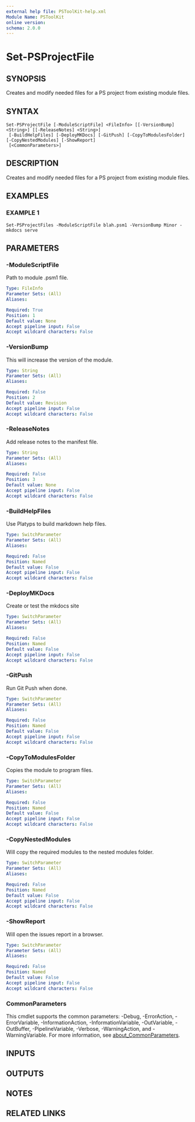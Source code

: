 ```yaml
---
external help file: PSToolKit-help.xml
Module Name: PSToolKit
online version:
schema: 2.0.0
---
```


# Set-PSProjectFile

## SYNOPSIS
Creates and modify needed files for a PS project from existing module files.

## SYNTAX

```
Set-PSProjectFile [-ModuleScriptFile] <FileInfo> [[-VersionBump] <String>] [[-ReleaseNotes] <String>]
 [-BuildHelpFiles] [-DeployMKDocs] [-GitPush] [-CopyToModulesFolder] [-CopyNestedModules] [-ShowReport]
 [<CommonParameters>]
```

## DESCRIPTION
Creates and modify needed files for a PS project from existing module files.

## EXAMPLES

### EXAMPLE 1
```
Set-PSProjectFiles -ModuleScriptFile blah.psm1 -VersionBump Minor -mkdocs serve
```

## PARAMETERS

### -ModuleScriptFile
Path to module .psm1 file.

```yaml
Type: FileInfo
Parameter Sets: (All)
Aliases:

Required: True
Position: 1
Default value: None
Accept pipeline input: False
Accept wildcard characters: False
```

### -VersionBump
This will increase the version of the module.

```yaml
Type: String
Parameter Sets: (All)
Aliases:

Required: False
Position: 2
Default value: Revision
Accept pipeline input: False
Accept wildcard characters: False
```

### -ReleaseNotes
Add release notes to the manifest file.

```yaml
Type: String
Parameter Sets: (All)
Aliases:

Required: False
Position: 3
Default value: None
Accept pipeline input: False
Accept wildcard characters: False
```

### -BuildHelpFiles
Use Platyps to build markdown help files.

```yaml
Type: SwitchParameter
Parameter Sets: (All)
Aliases:

Required: False
Position: Named
Default value: False
Accept pipeline input: False
Accept wildcard characters: False
```

### -DeployMKDocs
Create or test the mkdocs site

```yaml
Type: SwitchParameter
Parameter Sets: (All)
Aliases:

Required: False
Position: Named
Default value: False
Accept pipeline input: False
Accept wildcard characters: False
```

### -GitPush
Run Git Push when done.

```yaml
Type: SwitchParameter
Parameter Sets: (All)
Aliases:

Required: False
Position: Named
Default value: False
Accept pipeline input: False
Accept wildcard characters: False
```

### -CopyToModulesFolder
Copies the module to program files.

```yaml
Type: SwitchParameter
Parameter Sets: (All)
Aliases:

Required: False
Position: Named
Default value: False
Accept pipeline input: False
Accept wildcard characters: False
```

### -CopyNestedModules
Will copy the required modules to the nested modules folder.

```yaml
Type: SwitchParameter
Parameter Sets: (All)
Aliases:

Required: False
Position: Named
Default value: False
Accept pipeline input: False
Accept wildcard characters: False
```

### -ShowReport
Will open the issues report in a browser.

```yaml
Type: SwitchParameter
Parameter Sets: (All)
Aliases:

Required: False
Position: Named
Default value: False
Accept pipeline input: False
Accept wildcard characters: False
```

### CommonParameters
This cmdlet supports the common parameters: -Debug, -ErrorAction, -ErrorVariable, -InformationAction, -InformationVariable, -OutVariable, -OutBuffer, -PipelineVariable, -Verbose, -WarningAction, and -WarningVariable. For more information, see [about_CommonParameters](http://go.microsoft.com/fwlink/?LinkID=113216).

## INPUTS

## OUTPUTS

## NOTES

## RELATED LINKS
